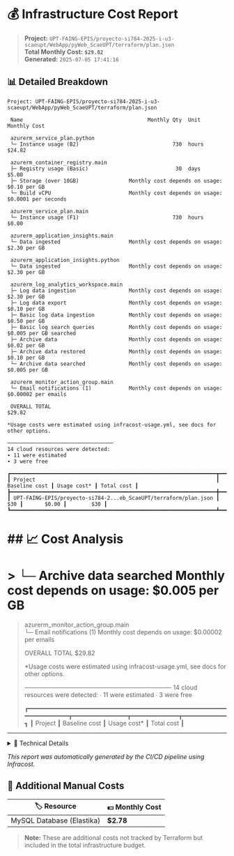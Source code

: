 # 💰 Infrastructure Cost Report

> **Project:** `UPT-FAING-EPIS/proyecto-si784-2025-i-u3-scaeupt/WebApp/pyWeb_ScaeUPT/terraform/plan.json`  
> **Total Monthly Cost:** **`$29.82`**  
> **Generated:** `2025-07-05 17:41:16`

## 📊 Detailed Breakdown

```
Project: UPT-FAING-EPIS/proyecto-si784-2025-i-u3-scaeupt/WebApp/pyWeb_ScaeUPT/terraform/plan.json

 Name                                        Monthly Qty  Unit                    Monthly Cost   
                                                                                                 
 azurerm_service_plan.python                                                                     
 └─ Instance usage (B2)                              730  hours                         $24.82   
                                                                                                 
 azurerm_container_registry.main                                                                 
 ├─ Registry usage (Basic)                            30  days                           $5.00   
 ├─ Storage (over 10GB)                Monthly cost depends on usage: $0.10 per GB               
 └─ Build vCPU                         Monthly cost depends on usage: $0.0001 per seconds        
                                                                                                 
 azurerm_service_plan.main                                                                       
 └─ Instance usage (F1)                              730  hours                          $0.00   
                                                                                                 
 azurerm_application_insights.main                                                               
 └─ Data ingested                      Monthly cost depends on usage: $2.30 per GB               
                                                                                                 
 azurerm_application_insights.python                                                             
 └─ Data ingested                      Monthly cost depends on usage: $2.30 per GB               
                                                                                                 
 azurerm_log_analytics_workspace.main                                                            
 ├─ Log data ingestion                 Monthly cost depends on usage: $2.30 per GB               
 ├─ Log data export                    Monthly cost depends on usage: $0.10 per GB               
 ├─ Basic log data ingestion           Monthly cost depends on usage: $0.50 per GB               
 ├─ Basic log search queries           Monthly cost depends on usage: $0.005 per GB searched     
 ├─ Archive data                       Monthly cost depends on usage: $0.02 per GB               
 ├─ Archive data restored              Monthly cost depends on usage: $0.10 per GB               
 └─ Archive data searched              Monthly cost depends on usage: $0.005 per GB              
                                                                                                 
 azurerm_monitor_action_group.main                                                               
 └─ Email notifications (1)            Monthly cost depends on usage: $0.00002 per emails        
                                                                                                 
 OVERALL TOTAL                                                                         $29.82 

*Usage costs were estimated using infracost-usage.yml, see docs for other options.

──────────────────────────────────
14 cloud resources were detected:
∙ 11 were estimated
∙ 3 were free

┏━━━━━━━━━━━━━━━━━━━━━━━━━━━━━━━━━━━━━━━━━━━━━━━━━━━━━━━━━━━━━━━━━━┳━━━━━━━━━━━━━━━┳━━━━━━━━━━━━━┳━━━━━━━━━━━━┓
┃ Project                                                          ┃ Baseline cost ┃ Usage cost* ┃ Total cost ┃
┣━━━━━━━━━━━━━━━━━━━━━━━━━━━━━━━━━━━━━━━━━━━━━━━━━━━━━━━━━━━━━━━━━━╋━━━━━━━━━━━━━━━╋━━━━━━━━━━━━━╋━━━━━━━━━━━━┫
┃ UPT-FAING-EPIS/proyecto-si784-2...eb_ScaeUPT/terraform/plan.json ┃           $30 ┃       $0.00 ┃        $30 ┃
┗━━━━━━━━━━━━━━━━━━━━━━━━━━━━━━━━━━━━━━━━━━━━━━━━━━━━━━━━━━━━━━━━━━┻━━━━━━━━━━━━━━━┻━━━━━━━━━━━━━┻━━━━━━━━━━━━┛
```

# ## 📈 Cost Analysis

# >  └─ Archive data searched              Monthly cost depends on usage: $0.005 per GB              
>                                                                                                  
>  azurerm_monitor_action_group.main                                                               
>  └─ Email notifications (1)            Monthly cost depends on usage: $0.00002 per emails        
>                                                                                                  
>  OVERALL TOTAL                                                                         $29.82 
> 
> *Usage costs were estimated using infracost-usage.yml, see docs for other options.
> 
> ──────────────────────────────────
> 14 cloud resources were detected:
> ∙ 11 were estimated
> ∙ 3 were free
> 
> ┏━━━━━━━━━━━━━━━━━━━━━━━━━━━━━━━━━━━━━━━━━━━━━━━━━━━━━━━━━━━━━━━━━━┳━━━━━━━━━━━━━━━┳━━━━━━━━━━━━━┳━━━━━━━━━━━━┓
> ┃ Project                                                          ┃ Baseline cost ┃ Usage cost* ┃ Total cost ┃

---

<details>
<summary>🔧 Technical Details</summary>

- **Tool:** Infracost `v0.10.41`
- **Format:** Infrastructure as Code cost estimation
- **Timestamp:** `2025-07-05T17:41:16Z`

</details>

*This report was automatically generated by the CI/CD pipeline using Infracost.*

## 💾 Additional Manual Costs

| 🏷️ Resource | 💵 Monthly Cost |
|-------------|------------------|
| MySQL Database (Elastika) | **$2.78** |

> **Note:** These are additional costs not tracked by Terraform but included in the total infrastructure budget.

